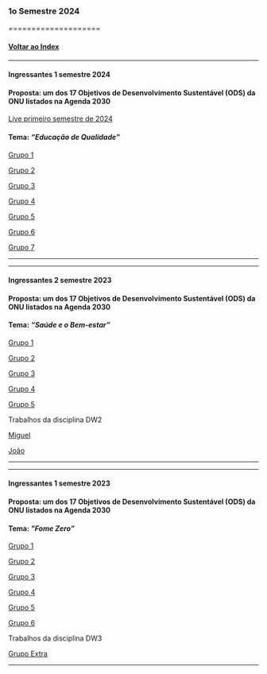 
### 1o Semestre 2024
====================
#### [Voltar ao Index](README.md)

* * *
#### Ingressantes 1 semestre 2024
#### Proposta:  um dos 17 Objetivos de Desenvolvimento Sustentável (ODS) da ONU listados na Agenda 2030

[Live primeiro semestre de 2024](https://www.youtube.com/watch?v=CNf9H_6DKl8?target=_blank)
#### Tema: _“Educação de Qualidade”_



[Grupo 1](https://github.com/CasemiroSJunior/P.I.Fatec-1SEM.2024)

[Grupo 2](https://github.com/KauaFT/PrimeiroPI_FATEC_2024)


[Grupo 3](https://github.com/KauePO/Projeto-Interdisciplinar-01-2024)


[Grupo 4](https://github.com/RashiniK/Fatec-PI)

[Grupo 5](https://github.com/bruno-santos382/PI_SEMESTRE_1)

[Grupo 6](https://github.com/DSM-Grupo-06-Projeto-Integrador-2024/dsm-grupo-6-pi)

[Grupo 7](https://github.com/GabrielVictorino8266/pi_1semestre)
* * *

* * *
#### Ingressantes 2 semestre 2023
#### Proposta:  um dos 17 Objetivos de Desenvolvimento Sustentável (ODS) da ONU listados na Agenda 2030
#### Tema: _“Saúde e o Bem-estar”_



[Grupo 1](https://github.com/Jrdotan/Medcontrol-Proj-2SEM-Grupo-1)

[Grupo 2](https://github.com/Kallielmpinheiro/FATEC_2024_2SEM_PI)


[Grupo 3](https://github.com/bruno87532/PI-FATECDSM2SMSB)


[Grupo 4](https://github.com/Watch-Zone-Projeto-PI/Watch-Zone)

[Grupo 5](https://github.com/pedromnicolau/Projeto-PI-Kaizen)

Trabalhos da disciplina DW2

[Miguel ](https://github.com/miguelfernandeses/Biblioteca)

[João](https://github.com/JPacolla376/Sistema_Restaurante)

* * *

* * *
#### Ingressantes 1 semestre 2023
#### Proposta:  um dos 17 Objetivos de Desenvolvimento Sustentável (ODS) da ONU listados na Agenda 2030

#### Tema: _"Fome Zero”_



[Grupo 1](https://github.com/igornsferreira/fatec-dsm-pi-3sem)

[Grupo 2](https://github.com/frqnk/DSM.PI.3)


[Grupo 3](https://github.com/marquesluana/PI_DSM_FATEC_GRUPO3_1SEM2024)


[Grupo 4](https://github.com/mvitoriasuz/PI-ArrecadaAraras)

[Grupo 5](https://github.com/pie172/FATEC_PI_1SEM_2024)

[Grupo 6](https://github.com/VitorEduardoOliveira/PI_1SEM_2024)

Trabalhos da disciplina DW3

[Grupo Extra](https://github.com/brunounky/Projeto_DW3_CRUD)



* * *